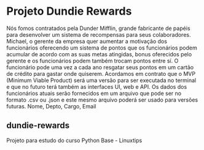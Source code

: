 # Projeto Dundie Rewards

Nós fomos contratados pela Dunder Mifflin, grande fabricante de papéis para desenvolver um sistema de recompensas para seus colaboradores.
Michael, o gerente da empresa quer aumentar a motivação dos funcionários oferecendo um sistema de pontos que os funcionários podem acumular de acordo com as suas metas atingidas, bonus oferecidos pelo gerente e os funcionários podem também trocam pontos entre sí.
O funcionário pode uma vez a cada ano resgatar seus pontos em um cartão de crédito para gastar onde quiserem.
Acordamos em contrato que o MVP (Minimum Viable Product) será uma versão para ser executada no terminal e que no futuro terá também as interfaces UI, web e API.
Os dados dos funcionários atuais serão fornecidos em um arquivo que pode ser no formato .csv ou .json e este mesmo arquivo poderá ser usado para versões futuras. Nome, Depto, Cargo, Email

## dundie-rewards

Projeto para estudo do curso Python Base - Linuxtips
